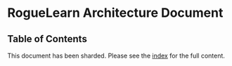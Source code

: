 # RogueLearn Architecture Document

## Table of Contents

This document has been sharded. Please see the [index](./architecture/index.md) for the full content.
